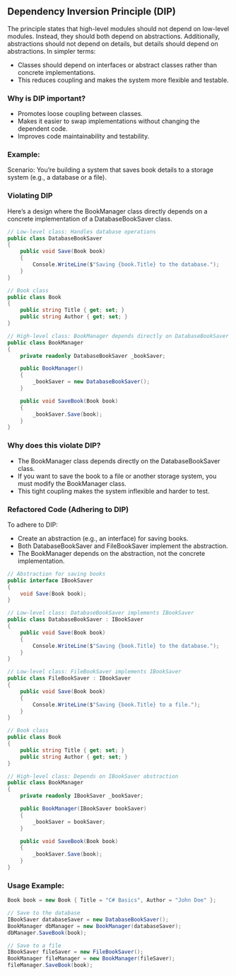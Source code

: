 ## Dependency Inversion Principle (DIP)
The principle states that high-level modules should not depend on low-level modules. Instead, they should both depend on abstractions. Additionally, abstractions should not depend on details, but details should depend on abstractions. In simpler terms:
- Classes should depend on interfaces or abstract classes rather than concrete implementations.
- This reduces coupling and makes the system more flexible and testable.

### Why is DIP important?
- Promotes loose coupling between classes.
- Makes it easier to swap implementations without changing the dependent code.
- Improves code maintainability and testability.

### Example:
Scenario:
You’re building a system that saves book details to a storage system (e.g., a database or a file).

### Violating DIP
Here’s a design where the BookManager class directly depends on a concrete implementation of a DatabaseBookSaver class.

```csharp
// Low-level class: Handles database operations
public class DatabaseBookSaver
{
    public void Save(Book book)
    {
        Console.WriteLine($"Saving {book.Title} to the database.");
    }
}

// Book class
public class Book
{
    public string Title { get; set; }
    public string Author { get; set; }
}

// High-level class: BookManager depends directly on DatabaseBookSaver
public class BookManager
{
    private readonly DatabaseBookSaver _bookSaver;

    public BookManager()
    {
        _bookSaver = new DatabaseBookSaver();
    }

    public void SaveBook(Book book)
    {
        _bookSaver.Save(book);
    }
}
```

### Why does this violate DIP?
- The BookManager class depends directly on the DatabaseBookSaver class.
- If you want to save the book to a file or another storage system, you must modify the BookManager class.
- This tight coupling makes the system inflexible and harder to test.

### Refactored Code (Adhering to DIP)
To adhere to DIP:
- Create an abstraction (e.g., an interface) for saving books.
- Both DatabaseBookSaver and FileBookSaver implement the abstraction.
- The BookManager depends on the abstraction, not the concrete implementation.

```csharp
// Abstraction for saving books
public interface IBookSaver
{
    void Save(Book book);
}

// Low-level class: DatabaseBookSaver implements IBookSaver
public class DatabaseBookSaver : IBookSaver
{
    public void Save(Book book)
    {
        Console.WriteLine($"Saving {book.Title} to the database.");
    }
}

// Low-level class: FileBookSaver implements IBookSaver
public class FileBookSaver : IBookSaver
{
    public void Save(Book book)
    {
        Console.WriteLine($"Saving {book.Title} to a file.");
    }
}

// Book class
public class Book
{
    public string Title { get; set; }
    public string Author { get; set; }
}

// High-level class: Depends on IBookSaver abstraction
public class BookManager
{
    private readonly IBookSaver _bookSaver;

    public BookManager(IBookSaver bookSaver)
    {
        _bookSaver = bookSaver;
    }

    public void SaveBook(Book book)
    {
        _bookSaver.Save(book);
    }
}
```

### Usage Example:
```csharp
Book book = new Book { Title = "C# Basics", Author = "John Doe" };

// Save to the database
IBookSaver databaseSaver = new DatabaseBookSaver();
BookManager dbManager = new BookManager(databaseSaver);
dbManager.SaveBook(book);

// Save to a file
IBookSaver fileSaver = new FileBookSaver();
BookManager fileManager = new BookManager(fileSaver);
fileManager.SaveBook(book);
```
